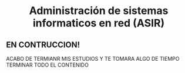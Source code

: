 # <p align="center">Administración de sistemas informaticos en red (ASIR)</p>
## EN CONTRUCCION! 
ACABO DE TERMIANR MIS ESTUDIOS Y TE TOMARA ALGO DE TIEMPO TERMINAR TODO EL CONTENIDO
